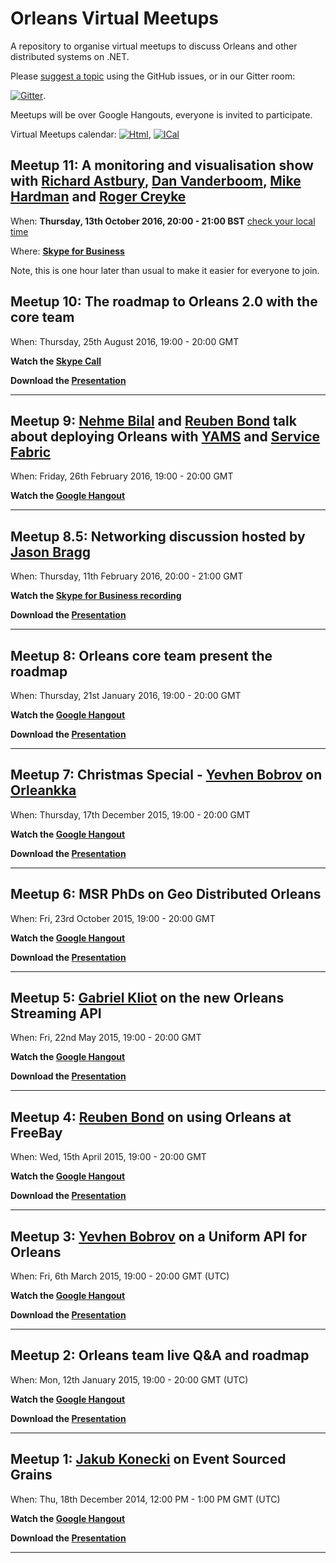 # Orleans Virtual Meetups

A repository to organise virtual meetups to discuss Orleans and other distributed systems on .NET.

Please [suggest a topic](https://github.com/OrleansContrib/meetups/issues/1) using the GitHub issues, or in our Gitter room:

[![Gitter](https://badges.gitter.im/Join%20Chat.svg)](https://gitter.im/dotnet/orleans?utm_source=badge&utm_medium=badge&utm_campaign=pr-badge).

Meetups will be over Google Hangouts, everyone is invited to participate.

Virtual Meetups calendar:
[![Html](https://calendar.google.com/calendar/images/html.gif)](https://calendar.google.com/calendar/embed?src=rtb9s52eh8dlarv8ev44pr1m8o%40group.calendar.google.com&ctz=Etc%2FGMT),
[![ICal](https://calendar.google.com/calendar/images/ical.gif)](https://calendar.google.com/calendar/ical/rtb9s52eh8dlarv8ev44pr1m8o%40group.calendar.google.com/public/basic.ics)

## Meetup 11: A monitoring and visualisation show with [Richard Astbury](https://github.com/richorama), [Dan Vanderboom](https://github.com/danvanderboom), [Mike Hardman](https://github.com/MikeHardman) and [Roger Creyke](https://github.com/creyke)

When: __Thursday, 13th October 2016, 20:00 - 21:00 BST__ [check your local time](http://www.worldtimebuddy.com/?qm=1&lid=5809844,2643743,2158177&h=2643743&date=2016-10-13&sln=20-21)

Where: __[Skype for Business](https://meet.lync.com/activewebsolutions/richard.astbury/05BRMC2S)__

Note, this is one hour later than usual to make it easier for everyone to join.

## Meetup 10: The roadmap to Orleans 2.0 with the core team

When: Thursday, 25th August 2016, 19:00 - 20:00 GMT

__Watch the [Skype Call](https://youtu.be/_SbIbYkY88o)__

__Download the [Presentation][VM-10]__

---

## Meetup 9:  [Nehme Bilal](https://github.com/nehmebilal) and [Reuben Bond](https://github.com/ReubenBond) talk about deploying Orleans with [YAMS](https://github.com/Microsoft/Yams) and [Service Fabric](https://azure.microsoft.com/en-gb/documentation/articles/service-fabric-overview/)

When: Friday, 26th February 2016, 19:00 - 20:00 GMT

__Watch the [Google Hangout](https://youtu.be/w__D7gnqeZ0)__

---

## Meetup 8.5: Networking discussion hosted by [Jason Bragg](https://github.com/jason-bragg)

When: Thursday, 11th February 2016, 20:00 - 21:00 GMT

__Watch the [Skype for Business recording](https://youtu.be/F1Yoe88HEvg)__

__Download the [Presentation][VM-8.5]__

---

## Meetup 8: Orleans core team present the roadmap

When: Thursday, 21st January 2016, 19:00 - 20:00 GMT

__Watch the [Google Hangout](https://www.youtube.com/watch?v=4BiCyhvSOs4)__

__Download the [Presentation][VM-8]__

---

## Meetup 7: Christmas Special - [Yevhen Bobrov](https://github.com/yevhen) on [Orleankka](https://github.com/yevhen/Orleankka)

When: Thursday, 17th December 2015, 19:00 - 20:00 GMT

__Watch the [Google Hangout](https://www.youtube.com/watch?v=FKL-PS8Q9ac)__

__Download the [Presentation][VM-7]__

---

## Meetup 6: MSR PhDs on Geo Distributed Orleans

When: Fri, 23rd October 2015, 19:00 - 20:00 GMT

__Watch the [Google Hangout](https://www.youtube.com/watch?v=fOl8ophHtug)__

__Download the [Presentation][VM-6]__

---

## Meetup 5: [Gabriel Kliot](https://github.com/gabikliot) on the new Orleans Streaming API

When: Fri, 22nd May 2015, 19:00 - 20:00 GMT

__Watch the [Google Hangout](https://www.youtube.com/watch?v=eSepBlfY554)__

__Download the [Presentation][VM-5]__

---

## Meetup 4: [Reuben Bond](https://github.com/ReubenBond) on using Orleans at FreeBay

When: Wed, 15th April 2015, 19:00 - 20:00 GMT

__Watch the [Google Hangout](https://www.youtube.com/watch?v=56Xz68lTB9c)__

__Download the [Presentation][VM-4]__

---

## Meetup 3: [Yevhen Bobrov](https://github.com/yevhen) on a Uniform API for Orleans

When: Fri, 6th March 2015, 19:00 - 20:00 GMT (UTC)

__Watch the [Google Hangout](https://www.youtube.com/watch?v=07Up88bpl20)__

__Download the [Presentation][VM-3]__

---

## Meetup 2: Orleans team live Q&A and roadmap

When: Mon, 12th January 2015, 19:00 - 20:00 GMT (UTC)

__Watch the [Google Hangout](https://www.youtube.com/watch?v=D4kJKSFfNjI)__

__Download the [Presentation][None]__

---

## Meetup 1: [Jakub Konecki](https://github.com/jkonecki) on Event Sourced Grains

When: Thu, 18th December 2014, 12:00 PM - 1:00 PM GMT (UTC)

__Watch the [Google Hangout](http://www.youtube.com/watch?v=6COQ8XzloPg)__

__Download the [Presentation][None]__

---

[None]: https://www.google.com/?q=sorry%2C+this+presentation+is+not+found
[VM-3]: https://github.com/dotnet/orleans/blob/gh-pages/Presentations/(VM03)%20Uniform%20Api%20is%2042.pptx?raw=true
[VM-4]: http://dotnet.github.io/orleans/Presentations/VM-4%20-%20Using%20Orleans%20at%20FreeBay.pptx
[VM-5]: https://github.com/dotnet/orleans/blob/gh-pages/Presentations/Orleans%20Streaming%20-%20Virtual%20meetup%20-%205-22-2015.pptx?raw=true
[VM-6]: http://dotnet.github.io/orleans/Presentations/VM-6%20-%20Orleans-Geo-Replication.pptx
[VM-7]: https://github.com/dotnet/orleans/blob/gh-pages/Presentations/(VM07)%20Orleankka%20Functional%20API%20for%20Orleans.pptx?raw=true 
[VM-8]: https://github.com/dotnet/orleans/blob/gh-pages/Presentations/Orleans%20Roadmap%201-21-2016.pptx?raw=true
[VM-8.5]: http://dotnet.github.io/orleans/Presentations/VM-8.5%20-%20Orleans%20Networking.pptx
[VM-10]: https://github.com/dotnet/orleans/blob/gh-pages/Presentations/VM-10%20-%20Orleans%202.0%20plan.pptx?raw=true
